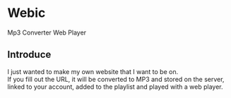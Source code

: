 # Webic
Mp3 Converter Web Player

## Introduce
I just wanted to make my own website that I want to be on.\
If you fill out the URL, it will be converted to MP3 and stored on the server, linked to your account, added to the playlist and played with a web player.
